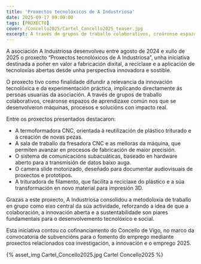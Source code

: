```yaml
---
title: 'Proxectos tecnolóxicos de A Industriosa'
date: 2025-09-17 09:00:00
tags: [PROXECTO]
cover: /Concello2025/Cartel_Concello2025_teaser.jpg
excerpt: A través de grupos de traballo colaborativos, creáronse espazos de aprendizaxe común nos que se desenvolveron máquinas, procesos e solucións con impacto real.
---
```


A asociación A Industriosa desenvolveu entre agosto de 2024 e xullo de 2025 o proxecto “Proxectos tecnolóxicos de A Industriosa”, unha iniciativa destinada a poñer en valor a fabricación dixital, a reciclaxe e a aplicación de tecnoloxías abertas desde unha perspectiva innovadora e sostible.

O proxecto tivo como finalidade difundir a relevancia da innovación tecnolóxica e da experimentación práctica, implicando directamente ás persoas usuarias da asociación. A través de grupos de traballo colaborativos, creáronse espazos de aprendizaxe común nos que se desenvolveron máquinas, procesos e solucións con impacto real.

Entre os proxectos presentados destacaron:

- A termoformadora CNC, orientada á reutilización de plástico triturado e á creación de novas pezas.
- A sala de traballo da fresadora CNC e as melloras da máquina, que permiten avanzar en procesos de fabricación de maior precisión.
- O sistema de comunicacións subacuáticas, baseado en hardware aberto para a transmisión de datos baixo auga.
- O camera slide motorizado, deseñado para documentar audiovisuais de proxectos e prototipos.
- A trituradora de filamento, que facilita a reciclaxe do plástico e a súa transformación en novo material para impresión 3D.

Grazas a este proxecto, A Industriosa consolidou a metodoloxía de traballo en grupo como eixo central da súa actividade, reforzando a idea de que a colaboración, a innovación aberta e a sustentabilidade son piares fundamentais para o desenvolvemento tecnolóxico e social.

Esta iniciativa contou co cofinanciamento do Concello de Vigo, no marco da convocatoria de subvencións para o fomento do emprego mediante proxectos relacionados coa investigación, a innovación e o emprego 2025.

{% asset_img Cartel_Concello2025.jpg Cartel Concello2025 %} 
